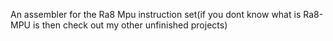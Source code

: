 An assembler for the Ra8 Mpu instruction set(if you dont know what is Ra8-MPU is then check out my other unfinished projects)
